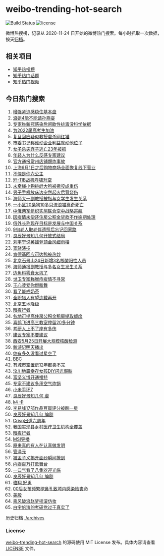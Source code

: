 # weibo-trending-hot-search

[![Build Status](https://github.com/justjavac/weibo-trending-hot-search/workflows/ci/badge.svg?branch=master)](https://github.com/justjavac/weibo-trending-hot-search/actions)
[![license](https://img.shields.io/github/license/justjavac/weibo-trending-hot-search)](https://github.com/justjavac/weibo-trending-hot-search/blob/master/LICENSE)

微博热搜榜，记录从 2020-11-24 日开始的微博热门搜索。每小时抓取一次数据，按天[归档](./archives)。

## 相关项目

- [知乎热搜榜](https://github.com/justjavac/zhihu-trending-top-search)
- [知乎热门话题](https://github.com/justjavac/zhihu-trending-hot-questions)
- [知乎热门视频](https://github.com/justjavac/zhihu-trending-hot-video)

## 今日热门搜索

<!-- BEGIN -->
<!-- 最后更新时间 Wed May 25 2022 06:18:00 GMT+0800 (China Standard Time) -->

1. [增强紧迫感稳住基本盘](https://s.weibo.com//weibo?q=%23%E5%A2%9E%E5%BC%BA%E7%B4%A7%E8%BF%AB%E6%84%9F%E7%A8%B3%E4%BD%8F%E5%9F%BA%E6%9C%AC%E7%9B%98%23&Refer=new_time)
1. [浪姐4能不能请孙燕姿](https://s.weibo.com//weibo?q=%23%E6%B5%AA%E5%A7%904%E8%83%BD%E4%B8%8D%E8%83%BD%E8%AF%B7%E5%AD%99%E7%87%95%E5%A7%BF%23&Refer=top)
1. [专家称新冠感染后间歇性排毒没科学依据](https://s.weibo.com//weibo?q=%23%E4%B8%93%E5%AE%B6%E7%A7%B0%E6%96%B0%E5%86%A0%E6%84%9F%E6%9F%93%E5%90%8E%E9%97%B4%E6%AD%87%E6%80%A7%E6%8E%92%E6%AF%92%E6%B2%A1%E7%A7%91%E5%AD%A6%E4%BE%9D%E6%8D%AE%23&Refer=top)
1. [为2022届高考生加油](https://s.weibo.com//weibo?q=%23%E4%B8%BA2022%E5%B1%8A%E9%AB%98%E8%80%83%E7%94%9F%E5%8A%A0%E6%B2%B9%23&Refer=top)
1. [复旦回应疑似教授虐杀网红猫](https://s.weibo.com//weibo?q=%23%E5%A4%8D%E6%97%A6%E5%9B%9E%E5%BA%94%E7%96%91%E4%BC%BC%E6%95%99%E6%8E%88%E8%99%90%E6%9D%80%E7%BD%91%E7%BA%A2%E7%8C%AB%23&Refer=top)
1. [市委书记称谁动企业利益就动他位子](https://s.weibo.com//weibo?q=%23%E5%B8%82%E5%A7%94%E4%B9%A6%E8%AE%B0%E7%A7%B0%E8%B0%81%E5%8A%A8%E4%BC%81%E4%B8%9A%E5%88%A9%E7%9B%8A%E5%B0%B1%E5%8A%A8%E4%BB%96%E4%BD%8D%E5%AD%90%23&Refer=top)
1. [女子杀夫弃子逃亡23年被抓](https://s.weibo.com//weibo?q=%23%E5%A5%B3%E5%AD%90%E6%9D%80%E5%A4%AB%E5%BC%83%E5%AD%90%E9%80%83%E4%BA%A123%E5%B9%B4%E8%A2%AB%E6%8A%93%23&Refer=top)
1. [年轻人为什么反感专家建议](https://s.weibo.com//weibo?q=%23%E5%B9%B4%E8%BD%BB%E4%BA%BA%E4%B8%BA%E4%BB%80%E4%B9%88%E5%8F%8D%E6%84%9F%E4%B8%93%E5%AE%B6%E5%BB%BA%E8%AE%AE%23&Refer=top)
1. [官方通报常州店铺爆炸事故](https://s.weibo.com//weibo?q=%23%E5%AE%98%E6%96%B9%E9%80%9A%E6%8A%A5%E5%B8%B8%E5%B7%9E%E5%BA%97%E9%93%BA%E7%88%86%E7%82%B8%E4%BA%8B%E6%95%85%23&Refer=top)
1. [上海6月1日之后购物商场全面恢复线下营业](https://s.weibo.com//weibo?q=%23%E4%B8%8A%E6%B5%B76%E6%9C%881%E6%97%A5%E4%B9%8B%E5%90%8E%E8%B4%AD%E7%89%A9%E5%95%86%E5%9C%BA%E5%85%A8%E9%9D%A2%E6%81%A2%E5%A4%8D%E7%BA%BF%E4%B8%8B%E8%90%A5%E4%B8%9A%23&Refer=top)
1. [不愧是你六公主](https://s.weibo.com//weibo?q=%23%E4%B8%8D%E6%84%A7%E6%98%AF%E4%BD%A0%E5%85%AD%E5%85%AC%E4%B8%BB%23&Refer=top)
1. [歼-11B战机呼啸升空](https://s.weibo.com//weibo?q=%23%E6%AD%BC-11B%E6%88%98%E6%9C%BA%E5%91%BC%E5%95%B8%E5%8D%87%E7%A9%BA%23&Refer=top)
1. [未牵绳小狗挑衅大狗被撕咬成重伤](https://s.weibo.com//weibo?q=%23%E6%9C%AA%E7%89%B5%E7%BB%B3%E5%B0%8F%E7%8B%97%E6%8C%91%E8%A1%85%E5%A4%A7%E7%8B%97%E8%A2%AB%E6%92%95%E5%92%AC%E6%88%90%E9%87%8D%E4%BC%A4%23&Refer=top)
1. [男子手机放床边突然起火后背烧伤](https://s.weibo.com//weibo?q=%23%E7%94%B7%E5%AD%90%E6%89%8B%E6%9C%BA%E6%94%BE%E5%BA%8A%E8%BE%B9%E7%AA%81%E7%84%B6%E8%B5%B7%E7%81%AB%E5%90%8E%E8%83%8C%E7%83%A7%E4%BC%A4%23&Refer=top)
1. [海师大一副教授被指与女学生发生关系](https://s.weibo.com//weibo?q=%23%E6%B5%B7%E5%B8%88%E5%A4%A7%E4%B8%80%E5%89%AF%E6%95%99%E6%8E%88%E8%A2%AB%E6%8C%87%E4%B8%8E%E5%A5%B3%E5%AD%A6%E7%94%9F%E5%8F%91%E7%94%9F%E5%85%B3%E7%B3%BB%23&Refer=top)
1. [一小区20条狗10多只流浪猫离奇死亡](https://s.weibo.com//weibo?q=%23%E4%B8%80%E5%B0%8F%E5%8C%BA20%E6%9D%A1%E7%8B%9710%E5%A4%9A%E5%8F%AA%E6%B5%81%E6%B5%AA%E7%8C%AB%E7%A6%BB%E5%A5%87%E6%AD%BB%E4%BA%A1%23&Refer=top)
1. [中俄两军组织实施联合空中战略巡航](https://s.weibo.com//weibo?q=%23%E4%B8%AD%E4%BF%84%E4%B8%A4%E5%86%9B%E7%BB%84%E7%BB%87%E5%AE%9E%E6%96%BD%E8%81%94%E5%90%88%E7%A9%BA%E4%B8%AD%E6%88%98%E7%95%A5%E5%B7%A1%E8%88%AA%23&Refer=top)
1. [因疫情未偿还住房公积金贷款不作逾期处理](https://s.weibo.com//weibo?q=%23%E5%9B%A0%E7%96%AB%E6%83%85%E6%9C%AA%E5%81%BF%E8%BF%98%E4%BD%8F%E6%88%BF%E5%85%AC%E7%A7%AF%E9%87%91%E8%B4%B7%E6%AC%BE%E4%B8%8D%E4%BD%9C%E9%80%BE%E6%9C%9F%E5%A4%84%E7%90%86%23&Refer=top)
1. [俄外长称现在目标是发展与中国关系](https://s.weibo.com//weibo?q=%23%E4%BF%84%E5%A4%96%E9%95%BF%E7%A7%B0%E7%8E%B0%E5%9C%A8%E7%9B%AE%E6%A0%87%E6%98%AF%E5%8F%91%E5%B1%95%E4%B8%8E%E4%B8%AD%E5%9B%BD%E5%85%B3%E7%B3%BB%23&Refer=top)
1. [9旬老人取老伴遗照后忘记回家路](https://s.weibo.com//weibo?q=%239%E6%97%AC%E8%80%81%E4%BA%BA%E5%8F%96%E8%80%81%E4%BC%B4%E9%81%97%E7%85%A7%E5%90%8E%E5%BF%98%E8%AE%B0%E5%9B%9E%E5%AE%B6%E8%B7%AF%23&Refer=top)
1. [良辰好景知几何开放式结局](https://s.weibo.com//weibo?q=%23%E8%89%AF%E8%BE%B0%E5%A5%BD%E6%99%AF%E7%9F%A5%E5%87%A0%E4%BD%95%E5%BC%80%E6%94%BE%E5%BC%8F%E7%BB%93%E5%B1%80%23&Refer=top)
1. [刘宇宁说英雄登顶金风细雨楼](https://s.weibo.com//weibo?q=%23%E5%88%98%E5%AE%87%E5%AE%81%E8%AF%B4%E8%8B%B1%E9%9B%84%E7%99%BB%E9%A1%B6%E9%87%91%E9%A3%8E%E7%BB%86%E9%9B%A8%E6%A5%BC%23&Refer=top)
1. [窦骁演技](https://s.weibo.com//weibo?q=%23%E7%AA%A6%E9%AA%81%E6%BC%94%E6%8A%80%23&Refer=top)
1. [肯德基回应可达鸭被热炒](https://s.weibo.com//weibo?q=%23%E8%82%AF%E5%BE%B7%E5%9F%BA%E5%9B%9E%E5%BA%94%E5%8F%AF%E8%BE%BE%E9%B8%AD%E8%A2%AB%E7%83%AD%E7%82%92%23&Refer=top)
1. [北京石景山24日新增3名核酸阳性人员](https://s.weibo.com//weibo?q=%23%E5%8C%97%E4%BA%AC%E7%9F%B3%E6%99%AF%E5%B1%B124%E6%97%A5%E6%96%B0%E5%A2%9E3%E5%90%8D%E6%A0%B8%E9%85%B8%E9%98%B3%E6%80%A7%E4%BA%BA%E5%91%98%23&Refer=top)
1. [海师通报副教授与多名女生发生关系](https://s.weibo.com//weibo?q=%23%E6%B5%B7%E5%B8%88%E9%80%9A%E6%8A%A5%E5%89%AF%E6%95%99%E6%8E%88%E4%B8%8E%E5%A4%9A%E5%90%8D%E5%A5%B3%E7%94%9F%E5%8F%91%E7%94%9F%E5%85%B3%E7%B3%BB%23&Refer=top)
1. [边角料零食太坑了](https://s.weibo.com//weibo?q=%23%E8%BE%B9%E8%A7%92%E6%96%99%E9%9B%B6%E9%A3%9F%E5%A4%AA%E5%9D%91%E4%BA%86%23&Refer=top)
1. [世卫专家称猴痘疫情不寻常](https://s.weibo.com//weibo?q=%23%E4%B8%96%E5%8D%AB%E4%B8%93%E5%AE%B6%E7%A7%B0%E7%8C%B4%E7%97%98%E7%96%AB%E6%83%85%E4%B8%8D%E5%AF%BB%E5%B8%B8%23&Refer=top)
1. [王心凌爱你燃脂舞](https://s.weibo.com//weibo?q=%23%E7%8E%8B%E5%BF%83%E5%87%8C%E7%88%B1%E4%BD%A0%E7%87%83%E8%84%82%E8%88%9E%23&Refer=top)
1. [看了能戒奶茶](https://s.weibo.com//weibo?q=%23%E7%9C%8B%E4%BA%86%E8%83%BD%E6%88%92%E5%A5%B6%E8%8C%B6%23&Refer=top)
1. [全职猎人有望连载再开](https://s.weibo.com//weibo?q=%23%E5%85%A8%E8%81%8C%E7%8C%8E%E4%BA%BA%E6%9C%89%E6%9C%9B%E8%BF%9E%E8%BD%BD%E5%86%8D%E5%BC%80%23&Refer=top)
1. [北京五地降级](https://s.weibo.com//weibo?q=%23%E5%8C%97%E4%BA%AC%E4%BA%94%E5%9C%B0%E9%99%8D%E7%BA%A7%23&Refer=top)
1. [暗夜行者](https://s.weibo.com//weibo?q=%23%E6%9A%97%E5%A4%9C%E8%A1%8C%E8%80%85%23&Refer=top)
1. [各地可提高住房公积金租房提取额度](https://s.weibo.com//weibo?q=%23%E5%90%84%E5%9C%B0%E5%8F%AF%E6%8F%90%E9%AB%98%E4%BD%8F%E6%88%BF%E5%85%AC%E7%A7%AF%E9%87%91%E7%A7%9F%E6%88%BF%E6%8F%90%E5%8F%96%E9%A2%9D%E5%BA%A6%23&Refer=top)
1. [喜鹊飞进高三教室停留20多分钟](https://s.weibo.com//weibo?q=%23%E5%96%9C%E9%B9%8A%E9%A3%9E%E8%BF%9B%E9%AB%98%E4%B8%89%E6%95%99%E5%AE%A4%E5%81%9C%E7%95%9920%E5%A4%9A%E5%88%86%E9%92%9F%23&Refer=top)
1. [考研人上不了岸有多伤](https://s.weibo.com//weibo?q=%23%E8%80%83%E7%A0%94%E4%BA%BA%E4%B8%8A%E4%B8%8D%E4%BA%86%E5%B2%B8%E6%9C%89%E5%A4%9A%E4%BC%A4%23&Refer=top)
1. [建议专家不要建议](https://s.weibo.com//weibo?q=%23%E5%BB%BA%E8%AE%AE%E4%B8%93%E5%AE%B6%E4%B8%8D%E8%A6%81%E5%BB%BA%E8%AE%AE%23&Refer=top)
1. [西安5月25日开展大规模核酸检测](https://s.weibo.com//weibo?q=%23%E8%A5%BF%E5%AE%895%E6%9C%8825%E6%97%A5%E5%BC%80%E5%B1%95%E5%A4%A7%E8%A7%84%E6%A8%A1%E6%A0%B8%E9%85%B8%E6%A3%80%E6%B5%8B%23&Refer=top)
1. [新游记明天播出](https://s.weibo.com//weibo?q=%23%E6%96%B0%E6%B8%B8%E8%AE%B0%E6%98%8E%E5%A4%A9%E6%92%AD%E5%87%BA%23&Refer=top)
1. [你有多久没看过星空了](https://s.weibo.com//weibo?q=%23%E4%BD%A0%E6%9C%89%E5%A4%9A%E4%B9%85%E6%B2%A1%E7%9C%8B%E8%BF%87%E6%98%9F%E7%A9%BA%E4%BA%86%23&Refer=top)
1. [BBC](https://s.weibo.com//weibo?q=BBC&Refer=top)
1. [有城市空置房12年都卖不完](https://s.weibo.com//weibo?q=%23%E6%9C%89%E5%9F%8E%E5%B8%82%E7%A9%BA%E7%BD%AE%E6%88%BF12%E5%B9%B4%E9%83%BD%E5%8D%96%E4%B8%8D%E5%AE%8C%23&Refer=top)
1. [汶川地震幸存女孩DIY闪光假肢](https://s.weibo.com//weibo?q=%23%E6%B1%B6%E5%B7%9D%E5%9C%B0%E9%9C%87%E5%B9%B8%E5%AD%98%E5%A5%B3%E5%AD%A9DIY%E9%97%AA%E5%85%89%E5%81%87%E8%82%A2%23&Refer=top)
1. [富坚义博开通推特](https://s.weibo.com//weibo?q=%23%E5%AF%8C%E5%9D%9A%E4%B9%89%E5%8D%9A%E5%BC%80%E9%80%9A%E6%8E%A8%E7%89%B9%23&Refer=top)
1. [专家不建议多用空气炸锅](https://s.weibo.com//weibo?q=%23%E4%B8%93%E5%AE%B6%E4%B8%8D%E5%BB%BA%E8%AE%AE%E5%A4%9A%E7%94%A8%E7%A9%BA%E6%B0%94%E7%82%B8%E9%94%85%23&Refer=top)
1. [小米手环7](https://s.weibo.com//weibo?q=%E5%B0%8F%E7%B1%B3%E6%89%8B%E7%8E%AF7&Refer=top)
1. [良辰好景知几何 虐](https://s.weibo.com//weibo?q=%E8%89%AF%E8%BE%B0%E5%A5%BD%E6%99%AF%E7%9F%A5%E5%87%A0%E4%BD%95%20%E8%99%90&Refer=top)
1. [k4 卡](https://s.weibo.com//weibo?q=k4%20%E5%8D%A1&Refer=top)
1. [李易峰17部作品豆瓣评分被刷一星](https://s.weibo.com//weibo?q=%23%E6%9D%8E%E6%98%93%E5%B3%B017%E9%83%A8%E4%BD%9C%E5%93%81%E8%B1%86%E7%93%A3%E8%AF%84%E5%88%86%E8%A2%AB%E5%88%B7%E4%B8%80%E6%98%9F%23&Refer=top)
1. [良辰好景知几何 编剧](https://s.weibo.com//weibo?q=%E8%89%AF%E8%BE%B0%E5%A5%BD%E6%99%AF%E7%9F%A5%E5%87%A0%E4%BD%95%20%E7%BC%96%E5%89%A7&Refer=top)
1. [Crisp出道六周年](https://s.weibo.com//weibo?q=%23Crisp%E5%87%BA%E9%81%93%E5%85%AD%E5%91%A8%E5%B9%B4%23&Refer=top)
1. [我国实现县乡村医疗卫生机构全覆盖](https://s.weibo.com//weibo?q=%23%E6%88%91%E5%9B%BD%E5%AE%9E%E7%8E%B0%E5%8E%BF%E4%B9%A1%E6%9D%91%E5%8C%BB%E7%96%97%E5%8D%AB%E7%94%9F%E6%9C%BA%E6%9E%84%E5%85%A8%E8%A6%86%E7%9B%96%23&Refer=new_time)
1. [暗夜行者](https://s.weibo.com//weibo?q=%E6%9A%97%E5%A4%9C%E8%A1%8C%E8%80%85&Refer=top)
1. [MSI导播](https://s.weibo.com//weibo?q=%23MSI%E5%AF%BC%E6%92%AD%23&Refer=top)
1. [原来真的有人在认真做发明](https://s.weibo.com//weibo?q=%23%E5%8E%9F%E6%9D%A5%E7%9C%9F%E7%9A%84%E6%9C%89%E4%BA%BA%E5%9C%A8%E8%AE%A4%E7%9C%9F%E5%81%9A%E5%8F%91%E6%98%8E%23&Refer=top)
1. [管泽元](https://s.weibo.com//weibo?q=%E7%AE%A1%E6%B3%BD%E5%85%83&Refer=top)
1. [被孟子义揭开面纱瞬间撩到](https://s.weibo.com//weibo?q=%23%E8%A2%AB%E5%AD%9F%E5%AD%90%E4%B9%89%E6%8F%AD%E5%BC%80%E9%9D%A2%E7%BA%B1%E7%9E%AC%E9%97%B4%E6%92%A9%E5%88%B0%23&Refer=top)
1. [内娱百万打歌舞台](https://s.weibo.com//weibo?q=%23%E5%86%85%E5%A8%B1%E7%99%BE%E4%B8%87%E6%89%93%E6%AD%8C%E8%88%9E%E5%8F%B0%23&Refer=top)
1. [一口气看了八集欢迎光临](https://s.weibo.com//weibo?q=%23%E4%B8%80%E5%8F%A3%E6%B0%94%E7%9C%8B%E4%BA%86%E5%85%AB%E9%9B%86%E6%AC%A2%E8%BF%8E%E5%85%89%E4%B8%B4%23&Refer=top)
1. [良辰好景知几何 编剧](https://s.weibo.com//weibo?q=%23%E8%89%AF%E8%BE%B0%E5%A5%BD%E6%99%AF%E7%9F%A5%E5%87%A0%E4%BD%95%20%E7%BC%96%E5%89%A7%23&Refer=top)
1. [骆翔 好勇](https://s.weibo.com//weibo?q=%E9%AA%86%E7%BF%94%20%E5%A5%BD%E5%8B%87&Refer=top)
1. [00后女孩频繁挖鼻孔致颅内感染险丧命](https://s.weibo.com//weibo?q=%2300%E5%90%8E%E5%A5%B3%E5%AD%A9%E9%A2%91%E7%B9%81%E6%8C%96%E9%BC%BB%E5%AD%94%E8%87%B4%E9%A2%85%E5%86%85%E6%84%9F%E6%9F%93%E9%99%A9%E4%B8%A7%E5%91%BD%23&Refer=top)
1. [美股](https://s.weibo.com//weibo?q=%E7%BE%8E%E8%82%A1&Refer=top)
1. [乘风破浪赵梦摇滚仿妆](https://s.weibo.com//weibo?q=%23%E4%B9%98%E9%A3%8E%E7%A0%B4%E6%B5%AA%E8%B5%B5%E6%A2%A6%E6%91%87%E6%BB%9A%E4%BB%BF%E5%A6%86%23&Refer=top)
1. [白宇帆演的考研党过于真实了](https://s.weibo.com//weibo?q=%23%E7%99%BD%E5%AE%87%E5%B8%86%E6%BC%94%E7%9A%84%E8%80%83%E7%A0%94%E5%85%9A%E8%BF%87%E4%BA%8E%E7%9C%9F%E5%AE%9E%E4%BA%86%23&Refer=top)

<!-- END -->

历史归档 [./archives](./archives)

### License

[weibo-trending-hot-search](https://github.com/justjavac/weibo-trending-hot-search)
的源码使用 MIT License 发布。具体内容请查看 [LICENSE](./LICENSE) 文件。
